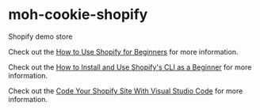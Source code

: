 # moh-cookie-shopify
Shopify demo store

Check out the [How to Use Shopify for Beginners](https://www.youtube.com/watch?v=yHHh4AmV1eg&ab_channel=KevinStratvert) for more information.

Check out the [How to Install and Use Shopify's CLI as a Beginner](https://www.youtube.com/watch?v=HjFO02YlI9E&ab_channel=CodingwithJan-ShopifyDeveloper) for more information.

Check out the [Code Your Shopify Site With Visual Studio Code](https://www.youtube.com/watch?v=EI3nzbVgYAw&ab_channel=WillMisback) for more information.
